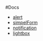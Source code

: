 #Docs

- [alert](https://github.com/willowtreeapps/branches/blob/master/docs/alert.md)
- [simpelForm](https://github.com/willowtreeapps/branches/blob/master/docs/simpleForm.md)
- [notification](https://github.com/willowtreeapps/branches/blob/master/docs/notification.md)
- [lightbox](https://github.com/willowtreeapps/branches/blob/master/docs/lightbox.md)
